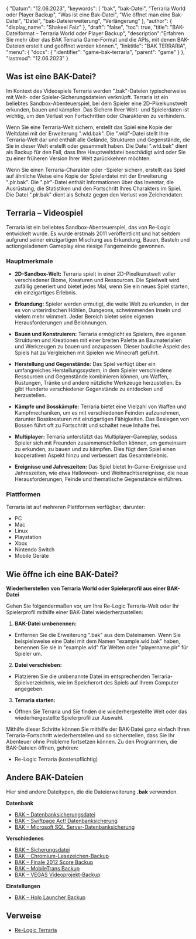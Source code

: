 {
"Datum": "12.06.2023",
  "keywords": [
"bak",
"bak-Datei",
"Terraria World oder Player Backup",
"Was ist eine Bak-Datei",
"Wie öffnet man eine Bak-Datei",
"Datei",
"bak-Dateierweiterung",
"Verlängerung"
],
  "author": {
"display_name": "Shakeel Faiz"
},
"draft": "false",
  "toc": true,
"title": "BAK-Dateiformat – Terraria World oder Player Backup",
  "description":"Erfahren Sie mehr über das BAK Terraria Game-Format und die APIs, mit denen BAK-Dateien erstellt und geöffnet werden können.",
"linktitle": "BAK TERRARIA",
  "menu": {
    "docs": {
      "identifier": "game-bak-terraria",
"parent": "game"
}
},
"lastmod": "12.06.2023"
}

## Was ist eine BAK-Datei?

Im Kontext des Videospiels Terraria werden ".bak"-Dateien typischerweise mit Welt- oder Spieler-Sicherungsdateien verknüpft. Terraria ist ein beliebtes Sandbox-Abenteuerspiel, bei dem Spieler eine 2D-Pixelkunstwelt erkunden, bauen und kämpfen. Das Sichern Ihrer Welt- und Spielerdaten ist wichtig, um den Verlust von Fortschritten oder Charakteren zu verhindern.

Wenn Sie eine Terraria-Welt sichern, erstellt das Spiel eine Kopie der Weltdatei mit der Erweiterung ".wld.bak". Die ".wld"-Datei stellt Ihre Terraria-Welt dar und enthält alle Gelände, Strukturen und Gegenstände, die Sie in dieser Welt erstellt oder gesammelt haben. Die Datei ".wld.bak" dient als Backup für den Fall, dass Ihre Hauptweltdatei beschädigt wird oder Sie zu einer früheren Version Ihrer Welt zurückkehren möchten.

Wenn Sie einen Terraria-Charakter oder -Spieler sichern, erstellt das Spiel auf ähnliche Weise eine Kopie der Spielerdatei mit der Erweiterung ".plr.bak". Die ".plr"-Datei enthält Informationen über das Inventar, die Ausrüstung, die Statistiken und den Fortschritt Ihres Charakters im Spiel. Die Datei ".plr.bak" dient als Schutz gegen den Verlust von Zeichendaten.

## Terraria – Videospiel

Terraria ist ein beliebtes Sandbox-Abenteuerspiel, das von Re-Logic entwickelt wurde. Es wurde erstmals 2011 veröffentlicht und hat seitdem aufgrund seiner einzigartigen Mischung aus Erkundung, Bauen, Basteln und actiongeladenem Gameplay eine riesige Fangemeinde gewonnen.

### Hauptmerkmale

- **2D-Sandbox-Welt:** Terraria spielt in einer 2D-Pixelkunstwelt voller verschiedener Biome, Kreaturen und Ressourcen. Die Spielwelt wird zufällig generiert und bietet jedes Mal, wenn Sie ein neues Spiel starten, ein einzigartiges Erlebnis.

- **Erkundung:** Spieler werden ermutigt, die weite Welt zu erkunden, in der es von unterirdischen Höhlen, Dungeons, schwimmenden Inseln und vielem mehr wimmelt. Jeder Bereich bietet seine eigenen Herausforderungen und Belohnungen.

- **Bauen und Konstruieren:** Terraria ermöglicht es Spielern, ihre eigenen Strukturen und Kreationen mit einer breiten Palette an Baumaterialien und Werkzeugen zu bauen und anzupassen. Dieser bauliche Aspekt des Spiels hat zu Vergleichen mit Spielen wie Minecraft geführt.

- **Herstellung und Gegenstände:** Das Spiel verfügt über ein umfangreiches Herstellungssystem, in dem Spieler verschiedene Ressourcen und Gegenstände kombinieren können, um Waffen, Rüstungen, Tränke und andere nützliche Werkzeuge herzustellen. Es gibt Hunderte verschiedener Gegenstände zu entdecken und herzustellen.

- **Kämpfe und Bosskämpfe:** Terraria bietet eine Vielzahl von Waffen und Kampfmechaniken, um es mit verschiedenen Feinden aufzunehmen, darunter Bosskreaturen mit einzigartigen Fähigkeiten. Das Besiegen von Bossen führt oft zu Fortschritt und schaltet neue Inhalte frei.

- **Multiplayer:** Terraria unterstützt das Multiplayer-Gameplay, sodass Spieler sich mit Freunden zusammenschließen können, um gemeinsam zu erkunden, zu bauen und zu kämpfen. Dies fügt dem Spiel einen kooperativen Aspekt hinzu und verbessert das Gesamterlebnis.

- **Ereignisse und Jahreszeiten:** Das Spiel bietet In-Game-Ereignisse und Jahreszeiten, wie etwa Halloween- und Weihnachtsereignisse, die neue Herausforderungen, Feinde und thematische Gegenstände einführen.

### Plattformen

Terraria ist auf mehreren Plattformen verfügbar, darunter:
- PC
- Mac
- Linux
- Playstation
- Xbox
- Nintendo Switch
- Mobile Geräte

## Wie öffne ich eine BAK-Datei?

**Wiederherstellen von Terraria World oder Spielerprofil aus einer BAK-Datei**

Gehen Sie folgendermaßen vor, um Ihre Re-Logic Terraria-Welt oder Ihr Spielerprofil mithilfe einer BAK-Datei wiederherzustellen:

1. **BAK-Datei umbenennen:**
- Entfernen Sie die Erweiterung ".bak" aus dem Dateinamen. Wenn Sie beispielsweise eine Datei mit dem Namen "example.wld.bak" haben, benennen Sie sie in "example.wld" für Welten oder "playername.plr" für Spieler um.

2. **Datei verschieben:**
- Platzieren Sie die umbenannte Datei im entsprechenden Terraria-Spielverzeichnis, wie im Speicherort des Spiels auf Ihrem Computer angegeben.

3. **Terraria starten:**
- Öffnen Sie Terraria und Sie finden die wiederhergestellte Welt oder das wiederhergestellte Spielerprofil zur Auswahl.

Mithilfe dieser Schritte können Sie mithilfe der BAK-Datei ganz einfach Ihren Terraria-Fortschritt wiederherstellen und so sicherstellen, dass Sie Ihr Abenteuer ohne Probleme fortsetzen können. Zu den Programmen, die BAK-Dateien öffnen, gehören:

- Re-Logic Terraria (kostenpflichtig)

## Andere BAK-Dateien

Hier sind andere Dateitypen, die die Dateierweiterung **.bak** verwenden.

**Datenbank**
- [BAK – Datenbanksicherungsdatei](/database/bak/)
- [BAK – Swiftpage Act! Datenbanksicherung](/database/bak-act/)
- [BAK – Microsoft SQL Server-Datenbanksicherung](/database/bak-sqlserver/)

**Verschiedenes**
- [BAK – Sicherungsdatei](/misc/bak-backup/)
- [BAK – Chromium-Lesezeichen-Backup](/misc/bak-chromium/)
- [BAK – Finale 2012 Score Backup](/misc/bak-finale/)
- [BAK – MobileTrans Backup](/misc/bak-mobiletrans/)
- [BAK – VEGAS Videoprojekt-Backup](/misc/bak-vegas/)

**Einstellungen**
- [BAK – Holo Launcher Backup](/settings/bak-holo/)

## Verweise
* [Re-Logic Terraria](https://terraria.fandom.com/wiki/Re-Logic)
